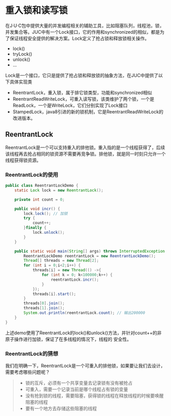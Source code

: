 # 重入锁和读写锁

在J·U·C包中提供大量的并发编程相关的辅助工具，比如阻塞队列，线程池，锁，并发集合等。JUC中有一个Lock接口，它的作用和synchronized的相似，都是为了保证线程安全提供的解决方案。Lock定义了抢占锁和释放锁相关操作。

- lock()
- tryLock()
- unlock()
- ...

Lock是一个接口，它只是提供了抢占锁和释放锁的抽象方法，在JUC中提供了以下具体实现类

- ReentrantLock，重入锁，属于排它锁类型，功能和synchronized相似
- ReentrantReadWriteLock，可重入读写锁，该类维护了两个锁，一个是ReadLock，一个是WriteLock，它们分别实现了Lock接口
- StampedLock，java8引进的新的锁机制，它是ReentrantReadWriteLock的改进版本。



## ReentrantLock

ReentrantLock是一个可以支持重入的排他锁。重入指的是一个线程获得了，后续该线程再去抢占相同的锁资源不需要再竞争锁。排他锁，就是同一时刻只允许一个线程获得锁资源。

### ReentrantLock的使用

```java
public class ReentrantLockDemo {
    static Lock lock = new ReentrantLock();

    private int count = 0;

    public void incr() {
        lock.lock(); // 加锁
        try {
            count++;
        }finally {
            lock.unlock();
        }
    }

    public static void main(String[] args) throws InterruptedException {
        ReentrantLockDemo reentrantLock = new ReentrantLockDemo();
        Thread[] threads = new Thread[2];
        for (int i = 0;i<2;i++) {
            threads[i] = new Thread(() ->{
                for (int k = 0; k<100000;k++) {
                    reentrantLock.incr();
                }
            });
            threads[i].start();
        }
        threads[0].join();
        threads[1].join();
        System.out.println(reentrantLock.count); // 输出200000
    }
}
```

上述demo使用了ReentrantLock的lock()和unlock()方法，并针对count++的非原子操作进行加锁，保证了在多线程的情况下，线程的 安全性。



### ReentrantLock的猜想

我们在明确一下，ReentrantLock是一个可重入的排他锁，如果要让我们去设计，需要考虑哪些问题呢？

> - 锁的互斥，必须有一个共享变量去记录锁有没有被抢占
> - 可重入，需要一个记录当前是哪个线程占有锁的变量
> - 没有抢到锁的线程，需要阻塞，获得锁的线程在释放线程的时候要唤醒阻塞的线程
> - 要有一个地方去存储这些阻塞的线程



